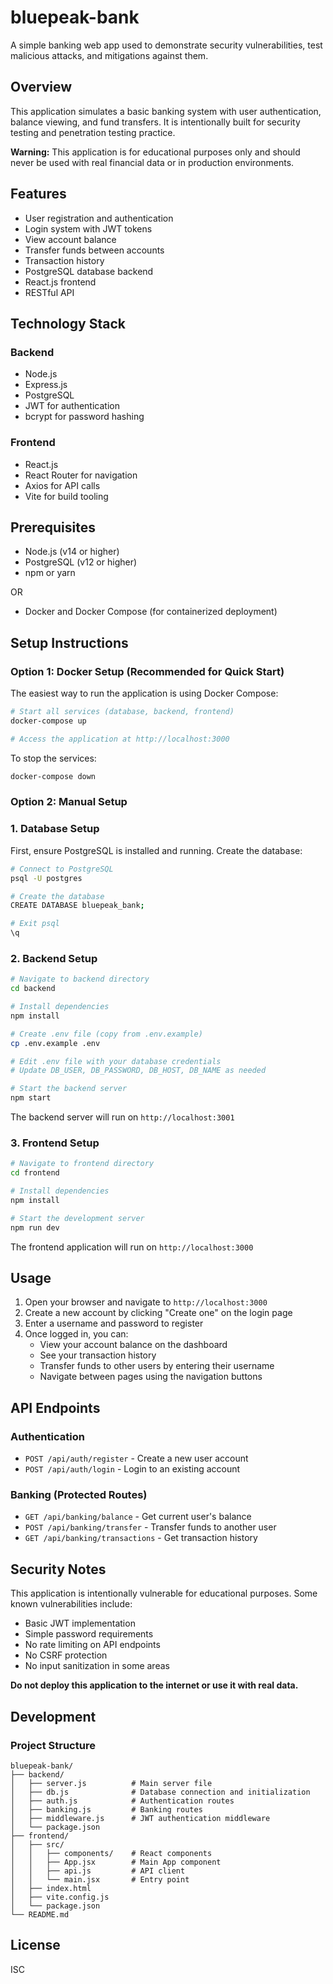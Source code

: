 # bluepeak-bank
A simple banking web app used to demonstrate security vulnerabilities, test malicious attacks, and mitigations against them.

## Overview

This application simulates a basic banking system with user authentication, balance viewing, and fund transfers. It is intentionally built for security testing and penetration testing practice.

**Warning:** This application is for educational purposes only and should never be used with real financial data or in production environments.

## Features

- User registration and authentication
- Login system with JWT tokens
- View account balance
- Transfer funds between accounts
- Transaction history
- PostgreSQL database backend
- React.js frontend
- RESTful API

## Technology Stack

### Backend
- Node.js
- Express.js
- PostgreSQL
- JWT for authentication
- bcrypt for password hashing

### Frontend
- React.js
- React Router for navigation
- Axios for API calls
- Vite for build tooling

## Prerequisites

- Node.js (v14 or higher)
- PostgreSQL (v12 or higher)
- npm or yarn

OR

- Docker and Docker Compose (for containerized deployment)

## Setup Instructions

### Option 1: Docker Setup (Recommended for Quick Start)

The easiest way to run the application is using Docker Compose:

```bash
# Start all services (database, backend, frontend)
docker-compose up

# Access the application at http://localhost:3000
```

To stop the services:
```bash
docker-compose down
```

### Option 2: Manual Setup

### 1. Database Setup

First, ensure PostgreSQL is installed and running. Create the database:

```bash
# Connect to PostgreSQL
psql -U postgres

# Create the database
CREATE DATABASE bluepeak_bank;

# Exit psql
\q
```

### 2. Backend Setup

```bash
# Navigate to backend directory
cd backend

# Install dependencies
npm install

# Create .env file (copy from .env.example)
cp .env.example .env

# Edit .env file with your database credentials
# Update DB_USER, DB_PASSWORD, DB_HOST, DB_NAME as needed

# Start the backend server
npm start
```

The backend server will run on `http://localhost:3001`

### 3. Frontend Setup

```bash
# Navigate to frontend directory
cd frontend

# Install dependencies
npm install

# Start the development server
npm run dev
```

The frontend application will run on `http://localhost:3000`

## Usage

1. Open your browser and navigate to `http://localhost:3000`
2. Create a new account by clicking "Create one" on the login page
3. Enter a username and password to register
4. Once logged in, you can:
   - View your account balance on the dashboard
   - See your transaction history
   - Transfer funds to other users by entering their username
   - Navigate between pages using the navigation buttons

## API Endpoints

### Authentication
- `POST /api/auth/register` - Create a new user account
- `POST /api/auth/login` - Login to an existing account

### Banking (Protected Routes)
- `GET /api/banking/balance` - Get current user's balance
- `POST /api/banking/transfer` - Transfer funds to another user
- `GET /api/banking/transactions` - Get transaction history

## Security Notes

This application is intentionally vulnerable for educational purposes. Some known vulnerabilities include:

- Basic JWT implementation
- Simple password requirements
- No rate limiting on API endpoints
- No CSRF protection
- No input sanitization in some areas

**Do not deploy this application to the internet or use it with real data.**

## Development

### Project Structure

```
bluepeak-bank/
├── backend/
│   ├── server.js          # Main server file
│   ├── db.js              # Database connection and initialization
│   ├── auth.js            # Authentication routes
│   ├── banking.js         # Banking routes
│   ├── middleware.js      # JWT authentication middleware
│   └── package.json
├── frontend/
│   ├── src/
│   │   ├── components/    # React components
│   │   ├── App.jsx        # Main App component
│   │   ├── api.js         # API client
│   │   └── main.jsx       # Entry point
│   ├── index.html
│   ├── vite.config.js
│   └── package.json
└── README.md
```

## License

ISC

